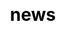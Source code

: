 ---
title: "news"

css: "scss/news.scss"

section1:
  title: News
  content: Welcome to KubeSphere Newsroom
  topImage: /images/news/news-top.jpg

section2:
  news:
    - title: 'Recap: KubeSphere & Friends 2020 Meetup'
      description: KubeSphere and Friends 2020 Meetup attracted more than 100 individual community members and honored guests to share their ideas and experiences on cloud-native and Kubernetes.
      image: /images/news/meetup-2020/Snip20210201_8.png
      link: 'kubesphere-meetup-2020/'
    - title: 'KubeSphere is Now Available as an AWS Quick Start'
      description: KubeSphere expands collaboration with Amazon Web Services to further accelerate the cloud-native technology transformation.
      image: https://ap3.qingstor.com/kubesphere-website/docs/kubesphere-aws.png
      link: 'kubesphere-available-on-aws-quickstart/'
    - title: 'KubeSphere and Cigo Cloud Partner on Providing Container Services and Building a Developer Community in Africa'
      description: KubeSphere and Cigo Cloud work to empower African users on the cloud and promote a local developer community.
      image: https://ap3.qingstor.com/kubesphere-website/docs/cigo-cloud.png
      link: 'kubesphere-cigo-partnership/'
    - title: 'KubeSphere 3.0.0 GA: Born for Hybrid Cloud Apps'
      description: That's a Killer! KubeSphere 3.0.0 is Now Generally Available!
      image: https://ap3.qingstor.com/kubesphere-website/docs/20200830101950.png
      link: 'kubesphere-3.0.0-ga-announcement/'
    - title: 'Bare-Metal Kubernetes Load Balancer Porter Included in CNCF Landscape'
      description: The CNCF accepted Porter, a load balancer meant for bare-metal Kubernetes clusters, in its Landscape. Porter uses BGP and ECMP to load balance traffic in self-hosted Kubernetes clusters.
      image: https://ap3.qingstor.com/kubesphere-website/docs/porter-deployment.png
      link: 'https://www.infoq.com/news/2020/07/porter-kubernetes-bare-metal/'
    - title: 'Spanish and Traditional Chinese Localization Available in KubeSphere Web Console'
      description: Geko and Turtle Chang contribute to the localization of Spanish and Traditional Chinese.
      image: https://ap3.qingstor.com/kubesphere-website/docs/KubeSphere-language-setting.png
      link: 'spanish-traditional-chinese-available/'
    - title: 'Embrace KubeSphere Spanish Community and European Market: Geko and KubeSphere Build Partnership'
      description: KubeSphere and Geko will work together for the same aspiration to deliver more for the wider open source community in China, Spain and beyond.
      image: https://pek3b.qingstor.com/kubesphere-docs/png/20200725083630.png
      link: 'kubesphere-geko-partnership/'
    - title: 'Radore and KubeSphere: Walk into the Future of Hybrid Cloud and Build Ecosystem Together'
      description: KubeSphere and Radore will work to build and promote both ecosystems as we embark on the journey to the era of hybrid cloud.
      image: https://ap3.qingstor.com/kubesphere-website/docs/Radore-KubeSphere-cooperation.jpeg
      link: 'kubesphere-radore-partnership/'
---